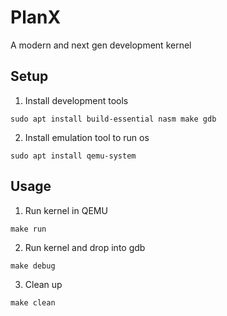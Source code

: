 # PlanX

A modern and next gen development kernel

## Setup
1. Install development tools
```
sudo apt install build-essential nasm make gdb
```

2. Install emulation tool to run os
```
sudo apt install qemu-system
```

## Usage
1. Run kernel in QEMU
```
make run
```

2. Run kernel and drop into gdb
```
make debug
```

3. Clean up
```
make clean
```

